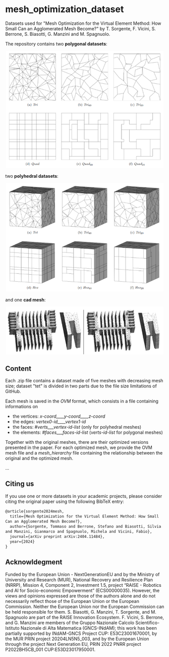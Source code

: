# mesh_optimization_dataset
Datasets used for "Mesh Optimization for the Virtual Element Method: How Small Can an Agglomerated Mesh Become?" by T. Sorgente, F. Vicini, S. Berrone, S. Biasotti, G. Manzini and M. Spagnuolo. 

The repository contains two **polygonal datasets**:

<p align="center"><img src="2D.png" width="500"></p>

two **polyhedral datasets**:

<p align="center"><img src="3D.png" width="500"></p>

and one **cad mesh**: 

<p align="center"><img src="cad.png" width="500"></p>

## Content

Each .zip file contains a dataset made of five meshes with decreasing mesh size; dataset "tet" is divided in two parts due to the file size limitations of GitHub.

Each mesh is saved in the _OVM_ format, which consists in a file containing informations on 
- the vertices: _x-coord____y-coord____z-coord_
- the edges: _vertex0-id____vertex1-id_
- the faces: _#verts___vertex-id-list_ (only for polyhedral meshes)
- the elements: _#faces___faces-id-list_ (_verts-id-list_ for polygonal meshes)

Together with the original meshes, there are their optimized versions presented in the paper.
For each optimized mesh, we provide the OVM mesh file and a _mesh_hierarchy_ file containing the relationship between the original and the optimized mesh.

...

## Citing us
If you use one or more datasets in your academic projects, please consider citing the original paper using the following BibTeX entry:

```
@article{sorgente2024mesh,
  title={Mesh Optimization for the Virtual Element Method: How Small Can an Agglomerated Mesh Become?},
  author={Sorgente, Tommaso and Berrone, Stefano and Biasotti, Silvia and Manzini, Gianmarco and Spagnuolo, Michela and Vicini, Fabio},
  journal={arXiv preprint arXiv:2404.11484},
  year={2024}
}
```

## Acknowldegment
Funded by the European Union - NextGenerationEU and by the Ministry of University and Research (MUR), National Recovery and Resilience Plan (NRRP), Mission 4, Component 2, Investment 1.5, project “RAISE - Robotics and AI for Socio-economic Empowerment” (ECS00000035).
However, the views and opinions expressed are those of the authors alone and do not necessarily reflect those of the European Union or the European Commission. 
Neither the European Union nor the European Commission can be held responsible for them.
S. Biasotti, G. Manzini, T. Sorgente, and M. Spagnuolo are part of the RAISE Innovation Ecosystem.
F. Vicini, S. Berrone, and G. Manzini are members of the Gruppo Nazionale Calcolo Scientifico-Istituto Nazionale di Alta Matematica (GNCS-INdAM); this work has been partially supported by INdAM-GNCS Project CUP: E53C23001670001, by the MUR PRIN project 20204LN5N5\_003, and by the European Union through the project Next Generation EU, PRIN 2022 PNRR project P2022BH5CB\_001 CUP:E53D23017950001.
